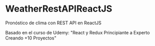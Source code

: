 # WeatherRestAPIReactJS
Pronóstico de clima con REST API en ReactJS

Basado en el curso de Udemy: "React y Redux Principiante a Experto Creando +10 Proyectos"

